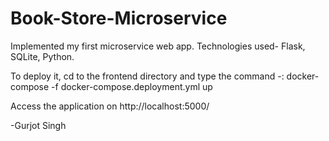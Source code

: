 # Book-Store-Microservice
Implemented my first microservice web app. Technologies used- Flask, SQLite, Python.

To deploy it, cd to the frontend directory and type the command -: docker-compose -f docker-compose.deployment.yml up

Access the application on http://localhost:5000/

-Gurjot Singh
